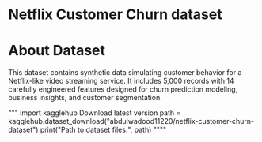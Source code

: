 #  Netflix Customer Churn dataset

# About Dataset

This dataset contains synthetic data simulating customer behavior for a Netflix-like video streaming service. It includes 5,000 records with 14 carefully engineered features designed for churn prediction modeling, business insights, and customer segmentation.

"""
import kagglehub
Download latest version
path = kagglehub.dataset_download("abdulwadood11220/netflix-customer-churn-dataset")
print("Path to dataset files:", path) """"